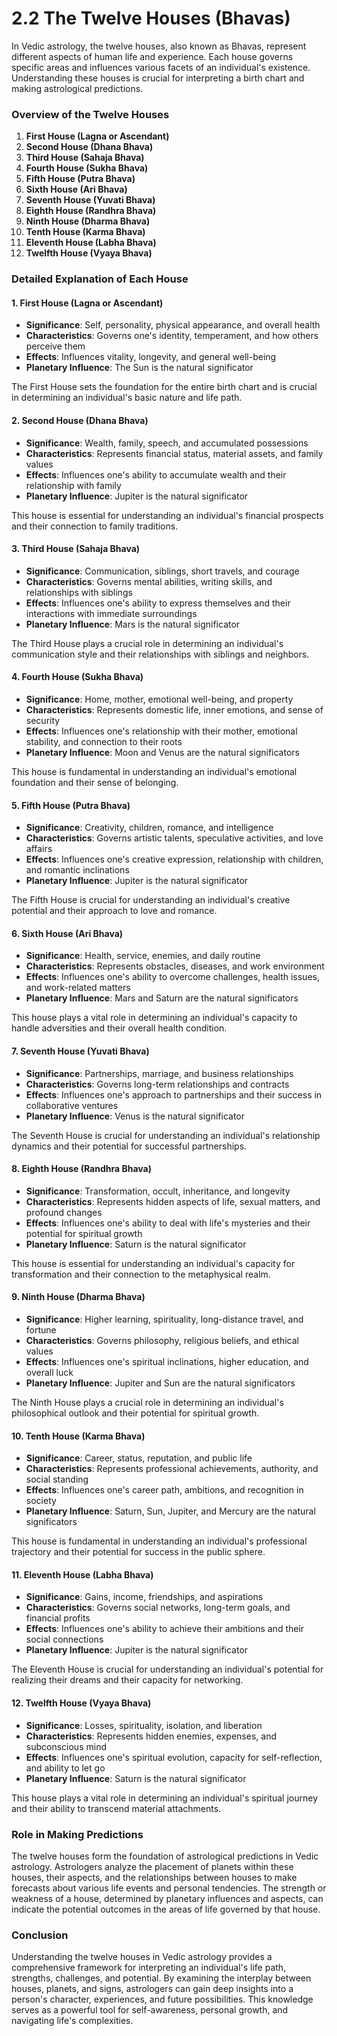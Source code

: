 # 2.2 The Twelve Houses (Bhavas)

In Vedic astrology, the twelve houses, also known as Bhavas, represent different aspects of human life and experience. Each house governs specific areas and influences various facets of an individual's existence. Understanding these houses is crucial for interpreting a birth chart and making astrological predictions.

### Overview of the Twelve Houses

1. **First House (Lagna or Ascendant)**
2. **Second House (Dhana Bhava)**
3. **Third House (Sahaja Bhava)**
4. **Fourth House (Sukha Bhava)**
5. **Fifth House (Putra Bhava)**
6. **Sixth House (Ari Bhava)**
7. **Seventh House (Yuvati Bhava)**
8. **Eighth House (Randhra Bhava)**
9. **Ninth House (Dharma Bhava)**
10. **Tenth House (Karma Bhava)**
11. **Eleventh House (Labha Bhava)**
12. **Twelfth House (Vyaya Bhava)**

### Detailed Explanation of Each House

#### 1. First House (Lagna or Ascendant)

- **Significance**: Self, personality, physical appearance, and overall health
- **Characteristics**: Governs one's identity, temperament, and how others perceive them
- **Effects**: Influences vitality, longevity, and general well-being
- **Planetary Influence**: The Sun is the natural significator

The First House sets the foundation for the entire birth chart and is crucial in determining an individual's basic nature and life path.

#### 2. Second House (Dhana Bhava)

- **Significance**: Wealth, family, speech, and accumulated possessions
- **Characteristics**: Represents financial status, material assets, and family values
- **Effects**: Influences one's ability to accumulate wealth and their relationship with family
- **Planetary Influence**: Jupiter is the natural significator

This house is essential for understanding an individual's financial prospects and their connection to family traditions.

#### 3. Third House (Sahaja Bhava)

- **Significance**: Communication, siblings, short travels, and courage
- **Characteristics**: Governs mental abilities, writing skills, and relationships with siblings
- **Effects**: Influences one's ability to express themselves and their interactions with immediate surroundings
- **Planetary Influence**: Mars is the natural significator

The Third House plays a crucial role in determining an individual's communication style and their relationships with siblings and neighbors.

#### 4. Fourth House (Sukha Bhava)

- **Significance**: Home, mother, emotional well-being, and property
- **Characteristics**: Represents domestic life, inner emotions, and sense of security
- **Effects**: Influences one's relationship with their mother, emotional stability, and connection to their roots
- **Planetary Influence**: Moon and Venus are the natural significators

This house is fundamental in understanding an individual's emotional foundation and their sense of belonging.

#### 5. Fifth House (Putra Bhava)

- **Significance**: Creativity, children, romance, and intelligence
- **Characteristics**: Governs artistic talents, speculative activities, and love affairs
- **Effects**: Influences one's creative expression, relationship with children, and romantic inclinations
- **Planetary Influence**: Jupiter is the natural significator

The Fifth House is crucial for understanding an individual's creative potential and their approach to love and romance.

#### 6. Sixth House (Ari Bhava)

- **Significance**: Health, service, enemies, and daily routine
- **Characteristics**: Represents obstacles, diseases, and work environment
- **Effects**: Influences one's ability to overcome challenges, health issues, and work-related matters
- **Planetary Influence**: Mars and Saturn are the natural significators

This house plays a vital role in determining an individual's capacity to handle adversities and their overall health condition.

#### 7. Seventh House (Yuvati Bhava)

- **Significance**: Partnerships, marriage, and business relationships
- **Characteristics**: Governs long-term relationships and contracts
- **Effects**: Influences one's approach to partnerships and their success in collaborative ventures
- **Planetary Influence**: Venus is the natural significator

The Seventh House is crucial for understanding an individual's relationship dynamics and their potential for successful partnerships.

#### 8. Eighth House (Randhra Bhava)

- **Significance**: Transformation, occult, inheritance, and longevity
- **Characteristics**: Represents hidden aspects of life, sexual matters, and profound changes
- **Effects**: Influences one's ability to deal with life's mysteries and their potential for spiritual growth
- **Planetary Influence**: Saturn is the natural significator

This house is essential for understanding an individual's capacity for transformation and their connection to the metaphysical realm.

#### 9. Ninth House (Dharma Bhava)

- **Significance**: Higher learning, spirituality, long-distance travel, and fortune
- **Characteristics**: Governs philosophy, religious beliefs, and ethical values
- **Effects**: Influences one's spiritual inclinations, higher education, and overall luck
- **Planetary Influence**: Jupiter and Sun are the natural significators

The Ninth House plays a crucial role in determining an individual's philosophical outlook and their potential for spiritual growth.

#### 10. Tenth House (Karma Bhava)

- **Significance**: Career, status, reputation, and public life
- **Characteristics**: Represents professional achievements, authority, and social standing
- **Effects**: Influences one's career path, ambitions, and recognition in society
- **Planetary Influence**: Saturn, Sun, Jupiter, and Mercury are the natural significators

This house is fundamental in understanding an individual's professional trajectory and their potential for success in the public sphere.

#### 11. Eleventh House (Labha Bhava)

- **Significance**: Gains, income, friendships, and aspirations
- **Characteristics**: Governs social networks, long-term goals, and financial profits
- **Effects**: Influences one's ability to achieve their ambitions and their social connections
- **Planetary Influence**: Jupiter is the natural significator

The Eleventh House is crucial for understanding an individual's potential for realizing their dreams and their capacity for networking.

#### 12. Twelfth House (Vyaya Bhava)

- **Significance**: Losses, spirituality, isolation, and liberation
- **Characteristics**: Represents hidden enemies, expenses, and subconscious mind
- **Effects**: Influences one's spiritual evolution, capacity for self-reflection, and ability to let go
- **Planetary Influence**: Saturn is the natural significator

This house plays a vital role in determining an individual's spiritual journey and their ability to transcend material attachments.

### Role in Making Predictions

The twelve houses form the foundation of astrological predictions in Vedic astrology. Astrologers analyze the placement of planets within these houses, their aspects, and the relationships between houses to make forecasts about various life events and personal tendencies. The strength or weakness of a house, determined by planetary influences and aspects, can indicate the potential outcomes in the areas of life governed by that house.

### Conclusion

Understanding the twelve houses in Vedic astrology provides a comprehensive framework for interpreting an individual's life path, strengths, challenges, and potential. By examining the interplay between houses, planets, and signs, astrologers can gain deep insights into a person's character, experiences, and future possibilities. This knowledge serves as a powerful tool for self-awareness, personal growth, and navigating life's complexities. 